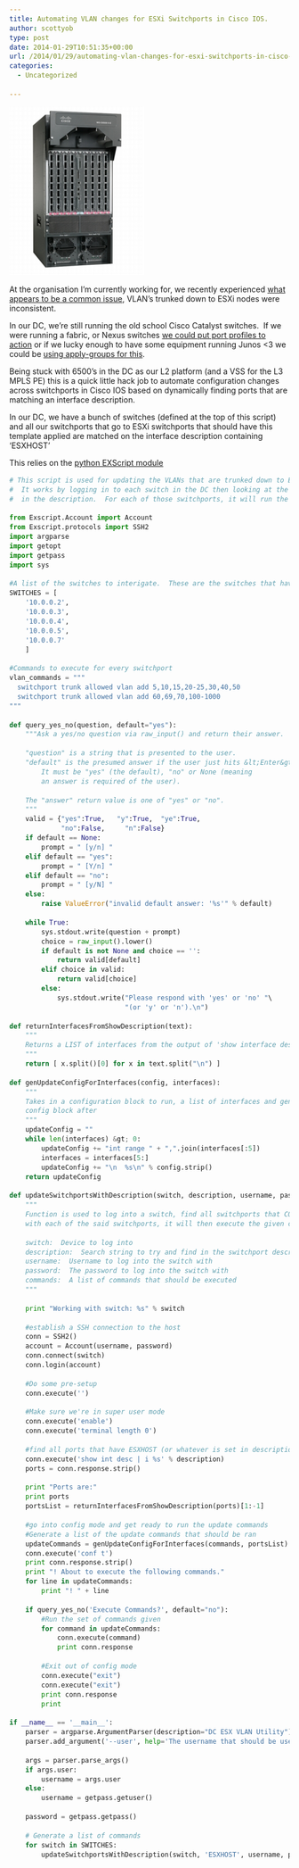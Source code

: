 ```yaml
---
title: Automating VLAN changes for ESXi Switchports in Cisco IOS.
author: scottyob
type: post
date: 2014-01-29T10:51:35+00:00
url: /2014/01/29/automating-vlan-changes-for-esxi-switchports-in-cisco-ios/
categories:
  - Uncategorized

---
```

<a href="/img/old/2014/01/product_bulletin_cisco_catalyst_6509_enhanced_vertical_chassis-1.jpg" onclick="javascript:_gaq.push(['_trackEvent','outbound-article','http://www.scottyob.com']);"><img class="size-full wp-image-370 alignleft" alt="6500" src="/img/old/2014/01/product_bulletin_cisco_catalyst_6509_enhanced_vertical_chassis-1.jpg" width="242" height="302" /></a>

At the organisation I&#8217;m currently working for, we recently experienced <a href="http://www.vspecialist.co.uk/do-my-esxi-hosts-have-the-same-vlans/" onclick="javascript:_gaq.push(['_trackEvent','outbound-article','http://www.vspecialist.co.uk']);">what appears to be a common issue</a>, VLAN&#8217;s trunked down to ESXi nodes were inconsistent.

In our DC, we&#8217;re still running the old school Cisco Catalyst switches.  If we were running a fabric, or Nexus switches <a href="http://blog.alwaysthenetwork.com/tutorials/nexus-port-profiles/" onclick="javascript:_gaq.push(['_trackEvent','outbound-article','http://blog.alwaysthenetwork.com']);">we could put port profiles to action</a> or if we lucky enough to have some equipment running Junos <3 we could be <a href="http://packetpushers.net/junos-configuration-groups/" onclick="javascript:_gaq.push(['_trackEvent','outbound-article','http://packetpushers.net']);">using apply-groups for this</a>.

Being stuck with 6500&#8217;s in the DC as our L2 platform (and a VSS for the L3 MPLS PE) this is a quick little hack job to automate configuration changes across switchports in Cisco IOS based on dynamically finding ports that are matching an interface description.

In our DC, we have a bunch of switches (defined at the top of this script) and all our switchports that go to ESXi switchports that should have this template applied are matched on the interface description containing &#8216;ESXHOST&#8217;

This relies on the <a href="https://github.com/knipknap/exscript/wiki/Python-API-Tutorial" onclick="javascript:_gaq.push(['_trackEvent','outbound-article','http://github.com']);">python EXScript module</a>

```python
# This script is used for updating the VLANs that are trunked down to ESX boxes.
#  It works by logging in to each switch in the DC then looking at the interfaces that have 'ESXHOST'
#  in the description.  For each of those switchports, it will run the 'alter' commands

from Exscript.Account import Account
from Exscript.protocols import SSH2
import argparse
import getopt
import getpass
import sys

#A list of the switches to interigate.  These are the switches that have ESXi hosts in them
SWITCHES = [
    '10.0.0.2',
    '10.0.0.3',
    '10.0.0.4',
    '10.0.0.5',
    '10.0.0.7'
    ]

#Commands to execute for every switchport
vlan_commands = """
  switchport trunk allowed vlan add 5,10,15,20-25,30,40,50
  switchport trunk allowed vlan add 60,69,70,100-1000
"""

def query_yes_no(question, default="yes"):
    """Ask a yes/no question via raw_input() and return their answer.

    "question" is a string that is presented to the user.
    "default" is the presumed answer if the user just hits &lt;Enter&gt;.
        It must be "yes" (the default), "no" or None (meaning
        an answer is required of the user).

    The "answer" return value is one of "yes" or "no".
    """
    valid = {"yes":True,   "y":True,  "ye":True,
             "no":False,     "n":False}
    if default == None:
        prompt = " [y/n] "
    elif default == "yes":
        prompt = " [Y/n] "
    elif default == "no":
        prompt = " [y/N] "
    else:
        raise ValueError("invalid default answer: '%s'" % default)

    while True:
        sys.stdout.write(question + prompt)
        choice = raw_input().lower()
        if default is not None and choice == '':
            return valid[default]
        elif choice in valid:
            return valid[choice]
        else:
            sys.stdout.write("Please respond with 'yes' or 'no' "\
                             "(or 'y' or 'n').\n")

def returnInterfacesFromShowDescription(text):
    """
    Returns a LIST of interfaces from the output of 'show interface desc' from a cisco device
    """
    return [ x.split()[0] for x in text.split("\n") ]

def genUpdateConfigForInterfaces(config, interfaces):
    """
    Takes in a configuration block to run, a list of interfaces and generates the appropriate int range commands with the
    config block after
    """
    updateConfig = ""
    while len(interfaces) &gt; 0:
        updateConfig += "int range " + ",".join(interfaces[:5])
        interfaces = interfaces[5:]
        updateConfig += "\n  %s\n" % config.strip()
    return updateConfig

def updateSwitchportsWithDescription(switch, description, username, password, commands):
    """
    Function is used to log into a switch, find all switchports that CONTAINS the description
    with each of the said switchports, it will then execute the given commands.

    switch:  Device to log into
    description:  Search string to try and find in the switchport description
    username:  Username to log into the switch with
    password:  The password to log into the switch with
    commands:  A list of commands that should be executed
    """

    print "Working with switch: %s" % switch

    #establish a SSH connection to the host
    conn = SSH2()
    account = Account(username, password)
    conn.connect(switch)
    conn.login(account)

    #Do some pre-setup
    conn.execute('')

    #Make sure we're in super user mode
    conn.execute('enable')
    conn.execute('terminal length 0')

    #find all ports that have ESXHOST (or whatever is set in description) in the description
    conn.execute('show int desc | i %s' % description)
    ports = conn.response.strip()

    print "Ports are:"
    print ports
    portsList = returnInterfacesFromShowDescription(ports)[1:-1]

    #go into config mode and get ready to run the update commands
    #Generate a list of the update commands that should be ran
    updateCommands = genUpdateConfigForInterfaces(commands, portsList).split("\n")
    conn.execute('conf t')
    print conn.response.strip()
    print "! About to execute the following commands."
    for line in updateCommands:
        print "! " + line

    if query_yes_no('Execute Commands?', default="no"):
        #Run the set of commands given
        for command in updateCommands:
            conn.execute(command)
            print conn.response

        #Exit out of config mode
        conn.execute("exit")
        conn.execute("exit")
        print conn.response
        print

if __name__ == '__main__':
    parser = argparse.ArgumentParser(description="DC ESX VLAN Utility")
    parser.add_argument('--user', help='The username that should be used to log into the switches with')

    args = parser.parse_args()
    if args.user:
        username = args.user
    else:
        username = getpass.getuser()

    password = getpass.getpass()

    # Generate a list of commands
    for switch in SWITCHES:
        updateSwitchportsWithDescription(switch, 'ESXHOST', username, password, vlan_commands)

```
